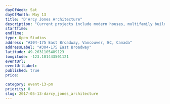 ```yaml
---
dayOfWeek: Sat
dayOfMonth: May 13
title: "D'Arcy Jones Architecture"
description: "Current projects include modern houses, multifamily buildings, art galleries, small and large renovations, and interiors. Project models and the working studio will be on display."
startTime: 
endTime: 
type: Open Studios
address: "#304-175 East Broadway, Vancouver, BC, Canada"
addressLabel: "#304-175 East Broadway"
latitude: 49.2631105489123
longitude: -123.101443501121
eventUrl: 
eventUrlLabel: 
published: true
price: 

category: event-13-pm
priority: 0
slug: 2017-05-13-darcy_jones_architecture
---
```


